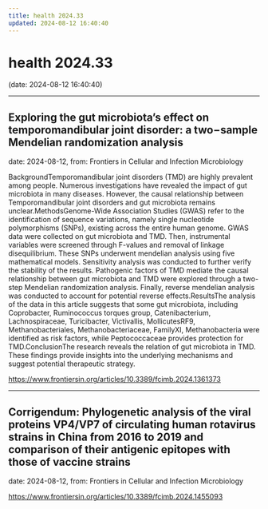 ```yaml
---
title: health 2024.33
updated: 2024-08-12 16:40:40
---
```


# health 2024.33

(date: 2024-08-12 16:40:40)

---

## Exploring the gut microbiota’s effect on temporomandibular joint disorder: a two−sample Mendelian randomization analysis

date: 2024-08-12, from: Frontiers in Cellular and Infection Microbiology

BackgroundTemporomandibular joint disorders (TMD) are highly prevalent among people. Numerous investigations have revealed the impact of gut microbiota in many diseases. However, the causal relationship between Temporomandibular joint disorders and gut microbiota remains unclear.MethodsGenome-Wide Association Studies (GWAS) refer to the identification of sequence variations, namely single nucleotide polymorphisms (SNPs), existing across the entire human genome. GWAS data were collected on gut microbiota and TMD. Then, instrumental variables were screened through F-values and removal of linkage disequilibrium. These SNPs underwent mendelian analysis using five mathematical models. Sensitivity analysis was conducted to further verify the stability of the results. Pathogenic factors of TMD mediate the causal relationship between gut microbiota and TMD were explored through a two-step Mendelian randomization analysis. Finally, reverse mendelian analysis was conducted to account for potential reverse effects.ResultsThe analysis of the data in this article suggests that some gut microbiota, including Coprobacter, Ruminococcus torques group, Catenibacterium, Lachnospiraceae, Turicibacter, Victivallis, MollicutesRF9, Methanobacteriales, Methanobacteriaceae, FamilyXI, Methanobacteria were identified as risk factors, while Peptococcaceae provides protection for TMD.ConclusionThe research reveals the relation of gut microbiota in TMD. These findings provide insights into the underlying mechanisms and suggest potential therapeutic strategy. 

<https://www.frontiersin.org/articles/10.3389/fcimb.2024.1361373>

---

## Corrigendum: Phylogenetic analysis of the viral proteins VP4/VP7 of circulating human rotavirus strains in China from 2016 to 2019 and comparison of their antigenic epitopes with those of vaccine strains

date: 2024-08-12, from: Frontiers in Cellular and Infection Microbiology

 

<https://www.frontiersin.org/articles/10.3389/fcimb.2024.1455093>

